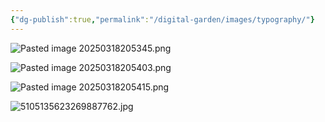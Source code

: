 ```yaml
---
{"dg-publish":true,"permalink":"/digital-garden/images/typography/"}
---
```



![Pasted image 20250318205345.png](/img/user/digital_garden/DB/Pasted%20image%2020250318205345.png)

![Pasted image 20250318205403.png](/img/user/digital_garden/DB/Pasted%20image%2020250318205403.png)

![Pasted image 20250318205415.png](/img/user/digital_garden/DB/Pasted%20image%2020250318205415.png)

![5105135623269887762.jpg](/img/user/5105135623269887762.jpg)



